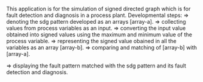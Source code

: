 This application is for the simulation of signed directed graph which is for fault detection and diagnosis in a process plant.
  Developmental steps:
 => denoting the sdg  pattern developed  as an arrays [array-a].
 => collecting values from process variables as an input.
 => converting the input value obtained into signed values using the maximum and minimum value of the process variable.
 => representing the signed value obained in all the variables as an array [array-b].
 => comparing and matching of [array-b] with [array-a].

 => displaying the fault pattern matched with the sdg pattern and its fault detection and diagnosis.
 
